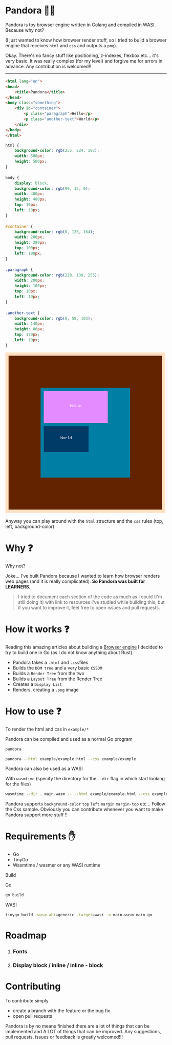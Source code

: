 # Pandora 🏺✨

Pandora is toy browser engine written in Golang and compiled in WASI.
Because why not?

(I just wanted to know how browser render stuff, so I tried to build a browser engine that receives `html` and `css` and outputs a `png`).

Okay. There's no fancy stuff like positioning, z-indexes, flexbox etc... it's very basic.
It was really complex (for my level) and forgive me for errors in advance. Any contribution is welcomed!!

<hr/>


```html
<html lang="en">
<head>
    <title>Pandora</title>
</head>
<body class="something">
    <div id="container">
        <p class="paragraph">Hello</p>
        <p class="another-text">World</p>
    </div>
</body>
</html>
```
```css
html {
    background-color: rgb(255, 224, 193);
    width: 500px;
    height: 500px;
}

body {
    display: block;
    background-color: rgb(99, 35, 0);
    width: 480px;
    height: 480px;
    top: 10px;
    left: 10px;
}

#container {
    background-color: rgb(0, 126, 164);
    width: 280px;
    height: 280px;
    top: 100px;
    left: 100px;
}

.paragraph {
    background-color: rgb(228, 139, 255);
    width: 200px;
    height: 100px;
    top: 10px;
    left: 10px;
}

.another-text {
    background-color: rgb(0, 58, 103);
    width: 140px;
    height: 80px;
    top: 120px;
    left: 10px;
}
```

<img src="image.png" alt="Pandora" border="0">

Anyway you can play around with the `html` structure and the `css` rules (top, left, background-color)

# Why ❓

Why not?

Joke... I've built Pandora because I wanted to learn how browser renders web pages (and it is really complicated). 
<strong>So Pandora was built for LEARNERS.</strong>

> I tried to document each section of the code as much as I could (I'm still doing it) with link to resources I've studied while building this, but if you want to improve it, feel free to open issues and pull requests.

# How it works ❓

Reading this amazing articles about building a <a href="https://limpet.net/mbrubeck/2014/08/08/toy-layout-engine-1.html" target="_blank">Browser engine</a> I decided to try to build one in Go (as I do not know anything about Rust).

- Pandora takes a `.html` and `.css`files
- Builds the `DOM tree` and a very basic `CSSOM`
- Builds a `Render Tree` from the two
- Builds a `Layout Tree` from the Render Tree
- Creates a `Display List`
- Renders, creating a `.png` image

# How to use ❓

To render the html and css in `example/*`

Pandora can be compiled and used as a normal Go program

```bash
pandora
```

```bash
pandora --html example/example.html --css example/example
```

Pandora can also be used as a WASI

With `wasmtime` (specify the directory for the `--dir` flag in which start looking for the files)

```bash
wasmtime --dir . main.wasm -- --html example/example.html --css example/example.css
```

Pandora supports `background-color` `top` `left` `margin` `margin-top` etc...
Follow the Css sample.
Obviously you can contribute whenever you want to make Pandora support more stuff !!

# Requirements ✋

- Go
- TinyGo
- Wasmtime / wasmer or any WASI runtime

Build

Go
```bash
go build
```

WASI

```bash
tinygo build -wasm-abi=generic -target=wasi -o main.wasm main.go
```

# Roadmap

1. <h3>Fonts</h3>
2. <h3>Display block / inline / inline - block</h3>

# Contributing

To contribute simply 
- create a branch with the feature or the bug fix
- open pull requests

Pandora is by no means finished there are a lot of things that can be implemented and A LOT of things that can be improved. Any suggestions, pull requests, issues or feedback is greatly welcomed!!!